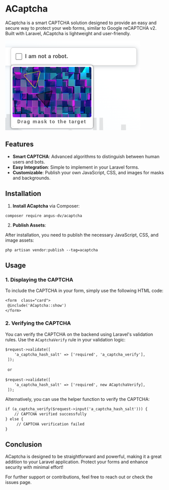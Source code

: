 # ACaptcha

ACaptcha is a smart CAPTCHA solution designed to provide an easy and secure way to protect your web forms, similar to Google reCAPTCHA v2. Built with Laravel, ACaptcha is lightweight and user-friendly.

![show](./docs/img.png)

## Features

-   **Smart CAPTCHA**: Advanced algorithms to distinguish between human users and bots.
-   **Easy Integration**: Simple to implement in your Laravel forms.
-   **Customizable**: Publish your own JavaScript, CSS, and images for masks and backgrounds.

## Installation

1.  **Install ACaptcha** via Composer:
```
composer require angus-dv/acaptcha
```

2. **Publish Assets**:

After installation, you need to publish the necessary JavaScript, CSS, and image assets:

    php artisan vendor:publish --tag=acaptcha

## Usage

### 1. Displaying the CAPTCHA

To include the CAPTCHA in your form, simply use the following HTML code:

    <form  class="card"> 
     @include('ACaptcha::show')
    </form>

### 2. Verifying the CAPTCHA

You can verify the CAPTCHA on the backend using Laravel's validation rules. Use the `ACaptchaVerify` rule in your validation logic:
```
$request->validate([ 
	'a_captcha_hash_salt' => ['required', 'a_captcha_verify'],
 ]);
 
 or
 
$request->validate([ 
	'a_captcha_hash_salt' => ['required', new ACaptchaVerify],
 ]);
```
Alternatively, you can use the helper function to verify the CAPTCHA:
```
if (a_captcha_verify($request->input('a_captcha_hash_salt'))) { 
	// CAPTCHA verified successfully 
} else { 
	 // CAPTCHA verification failed 
}
```



## Conclusion

ACaptcha is designed to be straightforward and powerful, making it a great addition to your Laravel application. Protect your forms and enhance security with minimal effort!

For further support or contributions, feel free to reach out or check the issues page.
